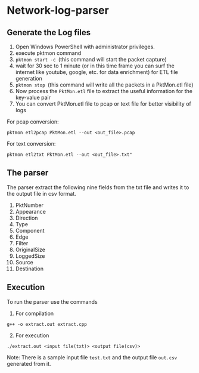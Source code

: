 # Network-log-parser
## Generate the Log files
1. Open Windows PowerShell with administrator privileges.
2. execute pktmon command
3. ```pktmon start -c ```(this command will start the packet capture)
4. wait for 30 sec to 1 minute (or in this time frame you can surf the internet like youtube, google, etc. for data enrichment) for ETL file generation
5. ```pktmon stop ```(this command will write all the packets in a PktMon.etl file)
6. Now process the ```PktMon.etl``` file to extract the useful information for the key-value pair
7. You can convert PktMon.etl file to pcap or text file for better visibility of logs

For pcap conversion:  
```
pktmon etl2pcap PktMon.etl --out <out_file>.pcap  
```
For text conversion:   
```
pktmon etl2txt PktMon.etl --out <out_file>.txt"
```

## The parser
The parser extract the following nine fields from the txt file and writes it to the output file in csv format.
1. PktNumber
2. Appearance
3. Direction
4. Type
5. Component
6. Edge
7. Filter
8. OriginalSize
9. LoggedSize
10. Source
11. Destination

## Execution
To run the parser use the commands
1. For compilation
```
g++ -o extract.out extract.cpp
```
2. For execution
```
./extract.out <input file(txt)> <output file(csv)>
```
Note: There is a sample input file ```test.txt``` and the output file ```out.csv``` generated from it.
